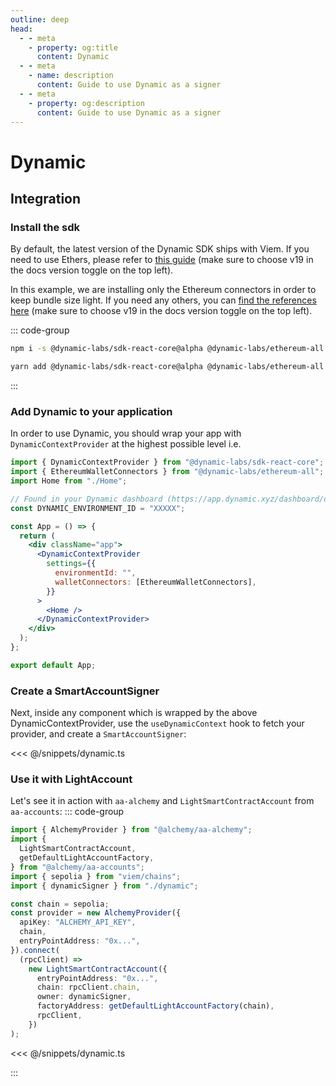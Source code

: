 ```yaml
---
outline: deep
head:
  - - meta
    - property: og:title
      content: Dynamic
  - - meta
    - name: description
      content: Guide to use Dynamic as a signer
  - - meta
    - property: og:description
      content: Guide to use Dynamic as a signer
---
```


# Dynamic

## Integration

### Install the sdk

By default, the latest version of the Dynamic SDK ships with Viem. If you need to use Ethers, please refer to [this guide](https://docs.dynamic.xyz/quickstart) (make sure to choose v19 in the docs version toggle on the top left).

In this example, we are installing only the Ethereum connectors in order to keep bundle size light. If you need any others, you can [find the references here](https://docs.dynamic.xyz/quickstart#choosing-the-right-packages) (make sure to choose v19 in the docs version toggle on the top left).

::: code-group

```bash [npm]
npm i -s @dynamic-labs/sdk-react-core@alpha @dynamic-labs/ethereum-all
```

```bash [yarn]
yarn add @dynamic-labs/sdk-react-core@alpha @dynamic-labs/ethereum-all
```

:::

### Add Dynamic to your application

In order to use Dynamic, you should wrap your app with `DynamicContextProvider` at the highest possible level i.e.

```jsx
import { DynamicContextProvider } from "@dynamic-labs/sdk-react-core";
import { EthereumWalletConnectors } from "@dynamic-labs/ethereum-all";
import Home from "./Home";

// Found in your Dynamic dashboard (https://app.dynamic.xyz/dashboard/developer)
const DYNAMIC_ENVIRONMENT_ID = "XXXXX";

const App = () => {
  return (
    <div className="app">
      <DynamicContextProvider
        settings={{
          environmentId: "",
          walletConnectors: [EthereumWalletConnectors],
        }}
      >
        <Home />
      </DynamicContextProvider>
    </div>
  );
};

export default App;
```

### Create a SmartAccountSigner

Next, inside any component which is wrapped by the above DynamicContextProvider, use the `useDynamicContext` hook to fetch your provider, and create a `SmartAccountSigner`:

<<< @/snippets/dynamic.ts

### Use it with LightAccount

Let's see it in action with `aa-alchemy` and `LightSmartContractAccount` from `aa-accounts`:
::: code-group

```ts [example.ts]
import { AlchemyProvider } from "@alchemy/aa-alchemy";
import {
  LightSmartContractAccount,
  getDefaultLightAccountFactory,
} from "@alchemy/aa-accounts";
import { sepolia } from "viem/chains";
import { dynamicSigner } from "./dynamic";

const chain = sepolia;
const provider = new AlchemyProvider({
  apiKey: "ALCHEMY_API_KEY",
  chain,
  entryPointAddress: "0x...",
}).connect(
  (rpcClient) =>
    new LightSmartContractAccount({
      entryPointAddress: "0x...",
      chain: rpcClient.chain,
      owner: dynamicSigner,
      factoryAddress: getDefaultLightAccountFactory(chain),
      rpcClient,
    })
);
```

<<< @/snippets/dynamic.ts

:::
